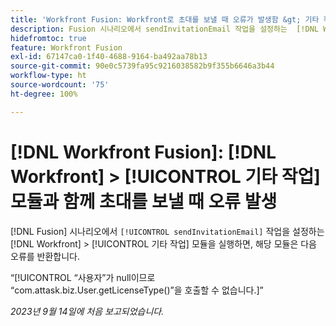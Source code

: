 ```yaml
---
title: 'Workfront Fusion: Workfront로 초대를 보낼 때 오류가 발생함 &gt; 기타 작업 모듈'
description: Fusion 시나리오에서 sendInvitationEmail 작업을 설정하는  [!DNL Workfront] &gt; [!UICONTROL 기타 작업] 모듈을 실행할 때 해당 모듈은 오류를 반환합니다.
hidefromtoc: true
feature: Workfront Fusion
exl-id: 67147ca0-1f40-4688-9164-ba492aa78b13
source-git-commit: 90e0c5739fa95c9216038582b9f355b6646a3b44
workflow-type: ht
source-wordcount: '75'
ht-degree: 100%

---
```


# [!DNL Workfront Fusion]: [!DNL Workfront] > [!UICONTROL 기타 작업] 모듈과 함께 초대를 보낼 때 오류 발생

[!DNL Fusion] 시나리오에서 `[!UICONTROL sendInvitationEmail]` 작업을 설정하는 [!DNL Workfront] > [!UICONTROL 기타 작업] 모듈을 실행하면, 해당 모듈은 다음 오류를 반환합니다.

“[!UICONTROL “사용자”가 null이므로 “com.attask.biz.User.getLicenseType()”을 호출할 수 없습니다.]”

_2023년 9월 14일에 처음 보고되었습니다._
